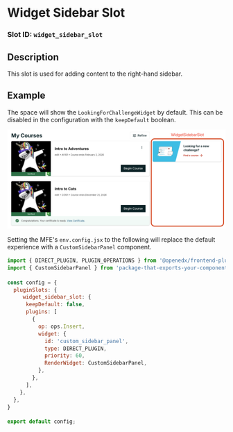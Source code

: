 # Widget Sidebar Slot

### Slot ID: `widget_sidebar_slot`

## Description

This slot is used for adding content to the right-hand sidebar.

## Example

The space will show the `LookingForChallengeWidget` by default. This can be disabled in the configuration with the `keepDefault` boolean.

![Screenshot of the widget sidebar](./images/looking_for_challenge_widget.png)

Setting the MFE's `env.config.jsx` to the following will replace the default experience with a `CustomSidebarPanel` component.

```js
import { DIRECT_PLUGIN, PLUGIN_OPERATIONS } from '@openedx/frontend-plugin-framework';
import { CustomSidebarPanel } from 'package-that-exports-your-component';

const config = {
  pluginSlots: {
     widget_sidebar_slot: {
      keepDefault: false,
      plugins: [
        {
          op: ops.Insert,
          widget: {
            id: 'custom_sidebar_panel',
            type: DIRECT_PLUGIN,
            priority: 60,
            RenderWidget: CustomSidebarPanel,
          },
        },
      ],
    },
  },
}

export default config;
```